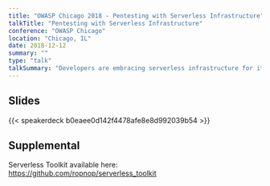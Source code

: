 ```yaml
---
title: "OWASP Chicago 2018 - Pentesting with Serverless Infrastructure"
talkTitle: "Pentesting with Serverless Infrastructure"
conference: "OWASP Chicago"
location: "Chicago, IL"
date: 2018-12-12
summary: ""
type: "talk"
talkSummary: "Developers are embracing serverless infrastructure for its low cost, flexibility, and quick deployments - security people should be too! In this talk, I'll cover a brief overview of serverless infrastructure, discuss the pros and cons of the major players, and then explain the benefits of using serverless functions to help when performing security testing. As a penetration tester and bug bounty hunter, it's extremely common to have to spin up disposable infrastructure using Virtual Private Servers to perform one-off functions like serving up PoCs or logging incoming data. However, by taking advantage of the free tiers for serverless architecture, we can move a lot of that functionality away from dedicated hardware and get free \"infrastructrure\" to launch attacks from. I will be demoing some of the examples from the \"Serverless Toolkit for Pentesters\" project I just open sourced, including serverless functions to help with payload hosting, SSRF redirecting, XXE Data Exfiltration, port scanning and DNS enumeration. All examples will take advantage of the awesome free tier with Zeit.co's Now.sh platform."
---
```


## Slides
{{< speakerdeck b0eaee0d142f4478afe8e8d992039b54 >}}

## Supplemental
Serverless Toolkit available here: https://github.com/ropnop/serverless_toolkit